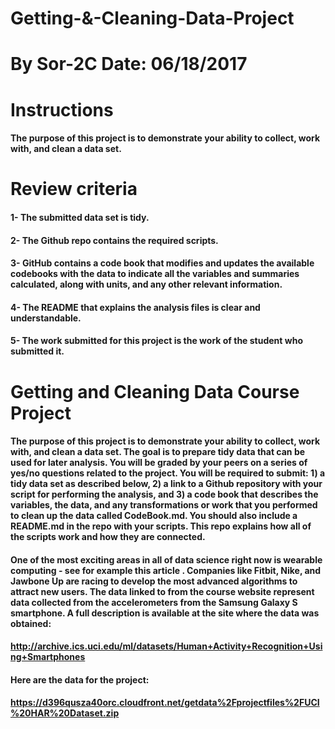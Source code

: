 # Getting-&-Cleaning-Data-Project
# By Sor-2C   Date: 06/18/2017

# Instructions

#### The purpose of this project is to demonstrate your ability to collect, work with, and clean a data set.
# Review criteria

#### 1-  The submitted data set is tidy.
#### 2-  The Github repo contains the required scripts.
#### 3-  GitHub contains a code book that modifies and updates the available codebooks with the data to indicate all the variables and summaries calculated, along with units, and any other relevant information.
#### 4-  The README that explains the analysis files is clear and understandable.
#### 5-  The work submitted for this project is the work of the student who submitted it.

# Getting and Cleaning Data Course Project

#### The purpose of this project is to demonstrate your ability to collect, work with, and clean a data set. The goal is to prepare tidy data that can be used for later analysis. You will be graded by your peers on a series of yes/no questions related to the project. You will be required to submit: 1) a tidy data set as described below, 2) a link to a Github repository with your script for performing the analysis, and 3) a code book that describes the variables, the data, and any transformations or work that you performed to clean up the data called CodeBook.md. You should also include a README.md in the repo with your scripts. This repo explains how all of the scripts work and how they are connected.

#### One of the most exciting areas in all of data science right now is wearable computing - see for example this article . Companies like Fitbit, Nike, and Jawbone Up are racing to develop the most advanced algorithms to attract new users. The data linked to from the course website represent data collected from the accelerometers from the Samsung Galaxy S smartphone. A full description is available at the site where the data was obtained:

#### http://archive.ics.uci.edu/ml/datasets/Human+Activity+Recognition+Using+Smartphones

#### Here are the data for the project:

#### https://d396qusza40orc.cloudfront.net/getdata%2Fprojectfiles%2FUCI%20HAR%20Dataset.zip 